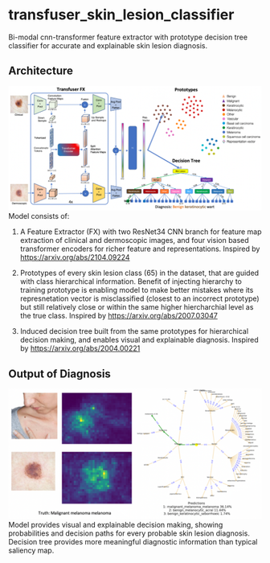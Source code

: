 # transfuser_skin_lesion_classifier
Bi-modal cnn-transformer feature extractor with prototype decision tree classifier for accurate and explainable skin lesion diagnosis.

## Architecture
![alt text](https://github.com/MathewKouch/transfuser_skin_lesion_classifier/blob/main/transfuser_architecture.png)
Model consists of:
1. A Feature Extractor (FX) with two ResNet34 CNN branch for feature map extraction of clinical and dermoscopic images, and four vision based transformer encoders for richer feature and representations. 
Inspired by https://arxiv.org/abs/2104.09224

2. Prototypes of every skin lesion class (65) in the dataset, that are guided with class hierarchical information. Benefit of injecting hierarchy to training prototype is enabling model to make better mistakes where its represnetation vector is misclassified (closest to an incorrect prototype) but still relatively close or within the same higher hiercharchial level as the true class.
Inspired by https://arxiv.org/abs/2007.03047

3. Induced decision tree built from the same prototypes for hierarchical decision making, and enables visual and explainable diagnosis. 
Inspired by https://arxiv.org/abs/2004.00221

## Output of Diagnosis
![alt text](https://github.com/MathewKouch/transfuser_skin_lesion_classifier/blob/main/transfuser_diagnosis.png)
Model provides visual and explainable decision making, showing probabilities and decision paths for every probable skin lesion diagnosis. 
Decision tree provides more meaningful diagnostic information than typical saliency map.
